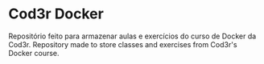 # Cod3r Docker
Repositório feito para armazenar aulas e exercícios do curso de Docker da Cod3r.
Repository made to store classes and exercises from Cod3r's Docker course.
